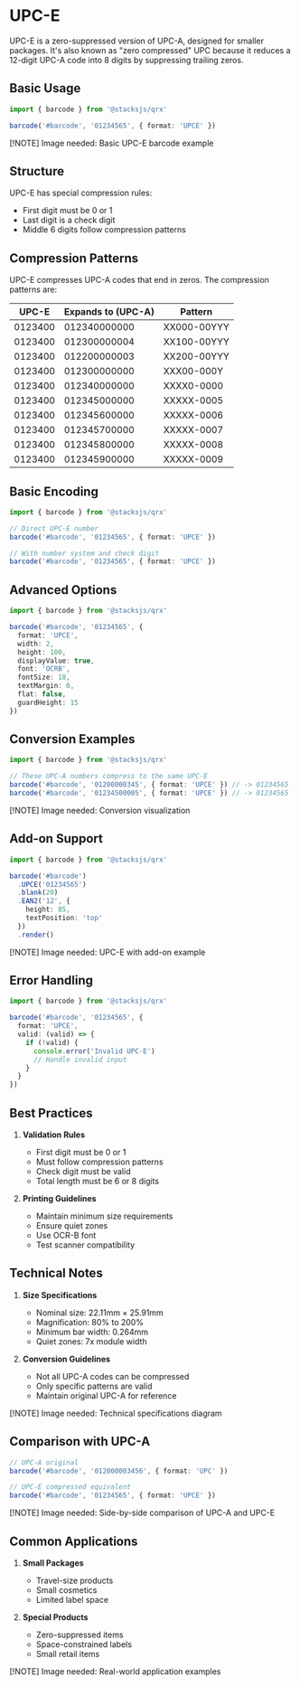 # UPC-E

UPC-E is a zero-suppressed version of UPC-A, designed for smaller packages. It's also known as "zero compressed" UPC because it reduces a 12-digit UPC-A code into 8 digits by suppressing trailing zeros.

## Basic Usage

```ts
import { barcode } from '@stacksjs/qrx'

barcode('#barcode', '01234565', { format: 'UPCE' })
```

[!NOTE] Image needed: Basic UPC-E barcode example

## Structure

UPC-E has special compression rules:

- First digit must be 0 or 1
- Last digit is a check digit
- Middle 6 digits follow compression patterns

## Compression Patterns

UPC-E compresses UPC-A codes that end in zeros. The compression patterns are:

| UPC-E     | Expands to (UPC-A)  | Pattern    |
|-----------|---------------------|------------|
| 0123400   | 012340000000       | XX000-00YYY |
| 0123400   | 012300000004       | XX100-00YYY |
| 0123400   | 012200000003       | XX200-00YYY |
| 0123400   | 012300000000       | XXX00-000Y  |
| 0123400   | 012340000000       | XXXX0-0000  |
| 0123400   | 012345000000       | XXXXX-0005  |
| 0123400   | 012345600000       | XXXXX-0006  |
| 0123400   | 012345700000       | XXXXX-0007  |
| 0123400   | 012345800000       | XXXXX-0008  |
| 0123400   | 012345900000       | XXXXX-0009  |

## Basic Encoding

```ts
import { barcode } from '@stacksjs/qrx'

// Direct UPC-E number
barcode('#barcode', '01234565', { format: 'UPCE' })

// With number system and check digit
barcode('#barcode', '01234565', { format: 'UPCE' })
```

## Advanced Options

```ts
import { barcode } from '@stacksjs/qrx'

barcode('#barcode', '01234565', {
  format: 'UPCE',
  width: 2,
  height: 100,
  displayValue: true,
  font: 'OCRB',
  fontSize: 18,
  textMargin: 0,
  flat: false,
  guardHeight: 15
})
```

## Conversion Examples

```ts
import { barcode } from '@stacksjs/qrx'

// These UPC-A numbers compress to the same UPC-E
barcode('#barcode', '01200000345', { format: 'UPCE' }) // -> 01234565
barcode('#barcode', '01234500005', { format: 'UPCE' }) // -> 01234565
```

[!NOTE] Image needed: Conversion visualization

## Add-on Support

```ts
import { barcode } from '@stacksjs/qrx'

barcode('#barcode')
  .UPCE('01234565')
  .blank(20)
  .EAN2('12', {
    height: 85,
    textPosition: 'top'
  })
  .render()
```

[!NOTE] Image needed: UPC-E with add-on example

## Error Handling

```ts
import { barcode } from '@stacksjs/qrx'

barcode('#barcode', '01234565', {
  format: 'UPCE',
  valid: (valid) => {
    if (!valid) {
      console.error('Invalid UPC-E')
      // Handle invalid input
    }
  }
})
```

## Best Practices

1. **Validation Rules**
   - First digit must be 0 or 1
   - Must follow compression patterns
   - Check digit must be valid
   - Total length must be 6 or 8 digits

2. **Printing Guidelines**
   - Maintain minimum size requirements
   - Ensure quiet zones
   - Use OCR-B font
   - Test scanner compatibility

## Technical Notes

1. **Size Specifications**
   - Nominal size: 22.11mm × 25.91mm
   - Magnification: 80% to 200%
   - Minimum bar width: 0.264mm
   - Quiet zones: 7x module width

2. **Conversion Guidelines**
   - Not all UPC-A codes can be compressed
   - Only specific patterns are valid
   - Maintain original UPC-A for reference

[!NOTE] Image needed: Technical specifications diagram

## Comparison with UPC-A

```ts
// UPC-A original
barcode('#barcode', '012000003456', { format: 'UPC' })

// UPC-E compressed equivalent
barcode('#barcode', '01234565', { format: 'UPCE' })
```

[!NOTE] Image needed: Side-by-side comparison of UPC-A and UPC-E

## Common Applications

1. **Small Packages**
   - Travel-size products
   - Small cosmetics
   - Limited label space

2. **Special Products**
   - Zero-suppressed items
   - Space-constrained labels
   - Small retail items

[!NOTE] Image needed: Real-world application examples
